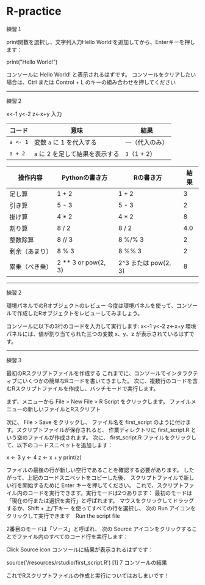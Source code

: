 # R-practice

練習１

print関数を選択し、文字列入力Hello World!を追加してから、Enterキーを押します：

print("Hello World!")

コンソールに Hello World! と表示されるはずです。
コンソールをクリアしたい場合は、Ctrl または Control + L のキーの組み合わせを押してください

------------------------------------------------------------------------------------
練習２

x<-1 y<-2 z<-x+y 入力


| コード      | 意味                  | 結果         |
| -------- | ------------------- | ---------- |
| `a <- 1` | 変数 `a` に 1 を代入する    | ―（代入のみ）    |
| `a + 2`  | `a` に 2 を足して結果を表示する | `3`（1 + 2） |

| 操作内容 	| Pythonの書き方	| Rの書き方 |	結果 |
| --------- | -------------- |  -------  | -----  |
|足し算	|1 + 2 |	1 + 2 |	3 |
|引き算 |	5 - 3|	5 - 3|	2 |
|掛け算 |	4 * 2	|4 * 2 |	8 |
|割り算 |	8 / 2	|8 / 2	|4.0|
|整数除算|	8 // 3|	8 %/% 3	|2|
|剰余（あまり）|	8 % 3|8 %% 3|	2|
|累乗（べき乗）|	2 ** 3 or pow(2, 3)	|2^3 または pow(2, 3)|	8|


----------------------------------------------------------------------------
練習２

環境パネルでのRオブジェクトのレビュー
今度は環境パネルを使って、コンソールで作成したRオブジェクトをレビューしてみましょう。

コンソールに以下の3行のコードを入力して実行します:
x<-1
y<-2
z<-x+y
環境パネルには、値が割り当てられた三つの変数 x、y、z が表示されているはずです。

--------------------------------------------------------------------------------------
練習３

最初のRスクリプトファイルを作成する
これまでに、コンソールでインタラクティブにいくつかの簡単なRコードを書いてきました。
次に、複数行のコードを含むRスクリプトファイルを作成し、バッチモードで実行します。

まず、メニューから File > New File > R Script をクリックします。
ファイルメニューの新しいファイルとRスクリプト

次に、 File > Save をクリックし、
ファイル名を first_script のように付けます。スクリプトファイルが保存されると、
作業ディレクトリに first_script.R という空のファイルが作成されます。
次に、 first_script.R ファイルをクリックして、以下のコードスニペットを追加します：

x <- 3
y <- 4
z <- x + y
print(z)

ファイルの最後の行が新しい空行であることを確認する必要があります。
したがって、上記のコードスニペットをコピーした後、
スクリプトファイルで新しい行を開始するために Enter キーを押してください。
これで、スクリプトファイル内のコードを実行できます。実行モードは2つあります：
最初のモードは「現在の行または選択を実行」と呼ばれます。
マウスをクリックしてドラッグするか、Shift + 上/下キー を使ってすべての行を選択し、
次の Run アイコンをクリックして実行できます　Run the script file

2番目のモードは「ソース」と呼ばれ、
次の Source アイコンをクリックすることでファイル内のすべてのコード行を実行します：

Click Source icon
コンソールに結果が表示されるはずです：

source('/resources/rstudio/first_script.R')
[1] 7
コンソールの結果

これでRスクリプトファイルの作成と実行についてはおしまいです！

